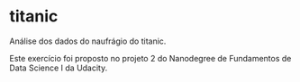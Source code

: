 # titanic
Análise dos dados do naufrágio do titanic.

Este exercício foi proposto no projeto 2 do Nanodegree de Fundamentos de Data Science I da Udacity.
